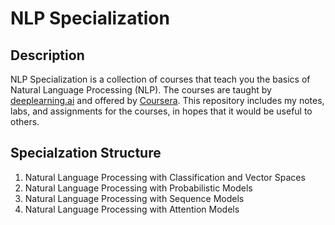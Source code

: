 # NLP Specialization

## Description

NLP Specialization is a collection of courses that teach you the basics of Natural Language Processing (NLP). The courses are taught by [deeplearning.ai](deeplearning.ai) and offered by [Coursera](https://www.coursera.org/specializations/natural-language-processing). This repository includes my notes, labs, and assignments for the courses, in hopes that it would be useful to others.

## Specialzation Structure

1. Natural Language Processing with Classification and Vector Spaces
2. Natural Language Processing with Probabilistic Models
3. Natural Language Processing with Sequence Models
4. Natural Language Processing with Attention Models
